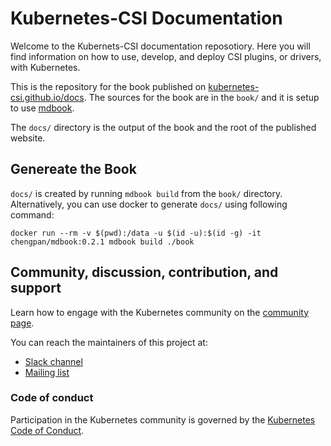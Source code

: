 # Kubernetes-CSI Documentation
Welcome to the Kubernets-CSI documentation reposotiory. Here you will find information on how to use, develop, and deploy CSI plugins, or drivers, with Kubernetes.

This is the repository for the book published on [kubernetes-csi.github.io/docs](https://kubernetes-csi.github.io/docs/). The sources for the book are in the `book/` and it is setup to use [mdbook](https://github.com/rust-lang-nursery/mdBook).

The `docs/` directory is the output of the book and the root of the published website. 

## Genereate the Book
`docs/` is created by running `mdbook build` from the `book/` directory. Alternatively, you can use docker to generate `docs/` using following command:

```
docker run --rm -v $(pwd):/data -u $(id -u):$(id -g) -it chengpan/mdbook:0.2.1 mdbook build ./book
```

## Community, discussion, contribution, and support

Learn how to engage with the Kubernetes community on the [community page](http://kubernetes.io/community/).

You can reach the maintainers of this project at:

- [Slack channel](https://kubernetes.slack.com/messages/sig-storage)
- [Mailing list](https://groups.google.com/forum/#!forum/kubernetes-sig-storage)

### Code of conduct

Participation in the Kubernetes community is governed by the [Kubernetes Code of Conduct](code-of-conduct.md).
